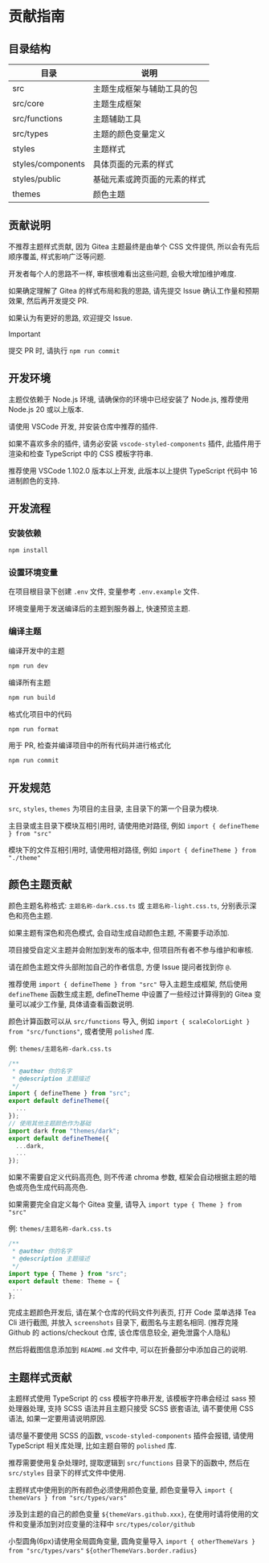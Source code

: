 # 贡献指南

## 目录结构

| 目录              | 说明                         |
| ----------------- | ---------------------------- |
| src               | 主题生成框架与辅助工具的包   |
| src/core          | 主题生成框架                 |
| src/functions     | 主题辅助工具                 |
| src/types         | 主题的颜色变量定义           |
| styles            | 主题样式                     |
| styles/components | 具体页面的元素的样式         |
| styles/public     | 基础元素或跨页面的元素的样式 |
| themes            | 颜色主题                     |

## 贡献说明

不推荐主题样式贡献, 因为 Gitea 主题最终是由单个 CSS 文件提供, 所以会有先后顺序覆盖, 样式影响广泛等问题.

开发者每个人的思路不一样, 审核很难看出这些问题, 会极大增加维护难度.

如果确定理解了 Gitea 的样式布局和我的思路, 请先提交 Issue 确认工作量和预期效果, 然后再开发提交 PR.

如果认为有更好的思路, 欢迎提交 Issue.

> [!IMPORTANT]
>
> 提交 PR 时, 请执行 `npm run commit`

## 开发环境

主题仅依赖于 Node.js 环境, 请确保你的环境中已经安装了 Node.js, 推荐使用 Node.js 20 或以上版本.

请使用 VSCode 开发, 并安装仓库中推荐的插件.

如果不喜欢多余的插件, 请务必安装 `vscode-styled-components` 插件, 此插件用于渲染和检查 TypeScript 中的 CSS 模板字符串.

推荐使用 VSCode 1.102.0 版本以上开发, 此版本以上提供 TypeScript 代码中 16 进制颜色的支持.

## 开发流程

### 安装依赖

```bash
npm install
```

### 设置环境变量

在项目根目录下创建 `.env` 文件, 变量参考 `.env.example` 文件.

环境变量用于发送编译后的主题到服务器上, 快速预览主题.

### 编译主题

编译开发中的主题

```bash
npm run dev
```

编译所有主题

```bash
npm run build
```

格式化项目中的代码

```bash
npm run format
```

用于 PR, 检查并编译项目中的所有代码并进行格式化

```bash
npm run commit
```

## 开发规范

`src`, `styles`, `themes` 为项目的主目录, 主目录下的第一个目录为模块.

主目录或主目录下模块互相引用时, 请使用绝对路径, 例如 `import { defineTheme } from "src"`

模块下的文件互相引用时, 请使用相对路径, 例如 `import { defineTheme } from "./theme"`

## 颜色主题贡献

颜色主题名称格式: `主题名称-dark.css.ts` 或 `主题名称-light.css.ts`, 分别表示深色和亮色主题.

如果主题有深色和亮色模式, 会自动生成自动颜色主题, 不需要手动添加.

项目接受自定义主题并会附加到发布的版本中, 但项目所有者不参与维护和审核.

请在颜色主题文件头部附加自己的作者信息, 方便 Issue 提问者找到你 `@`.

推荐使用 `import { defineTheme } from "src"` 导入主题生成框架, 然后使用 `defineTheme` 函数生成主题,
defineTheme 中设置了一些经过计算得到的 Gitea 变量可以减少工作量, 具体请查看函数说明.

颜色计算函数可以从 `src/functions` 导入, 例如 `import { scaleColorLight } from "src/functions"`, 或者使用 `polished` 库.

例: `themes/主题名称-dark.css.ts`

```ts
/**
 * @author 你的名字
 * @description 主题描述
 */
import { defineTheme } from "src";
export default defineTheme({
  ...
});
// 使用其他主题颜色作为基础
import dark from "themes/dark";
export default defineTheme({
  ...dark,
  ...
});
```

如果不需要自定义代码高亮色, 则不传递 chroma 参数, 框架会自动根据主题的暗色或亮色生成代码高亮色.

如果需要完全自定义每个 Gitea 变量, 请导入 `import type { Theme } from "src"`

例: `themes/主题名称-dark.css.ts`

```ts
/**
 * @author 你的名字
 * @description 主题描述
 */
import type { Theme } from "src";
export default theme: Theme = {
 ...
};
```

完成主题颜色开发后, 请在某个仓库的代码文件列表页, 打开 Code 菜单选择 Tea Cli 进行截图, 并放入 `screenshots`
目录下, 截图名与主题名相同. (推荐克隆 Github 的 actions/checkout 仓库, 该仓库信息较全, 避免泄露个人隐私)

然后将截图信息添加到 `README.md` 文件中, 可以在折叠部分中添加自己的说明.

## 主题样式贡献

主题样式使用 TypeScript 的 css 模板字符串开发, 该模板字符串会经过 sass 预处理器处理, 支持 SCSS 语法并且主题只接受 SCSS 嵌套语法, 请不要使用 CSS 语法, 如果一定要用请说明原因.

请尽量不要使用 SCSS 的函数, `vscode-styled-components` 插件会报错, 请使用 TypeScript 相关库处理, 比如主题自带的
`polished` 库.

推荐需要使用复杂处理时, 提取逻辑到 `src/functions` 目录下的函数中, 然后在 `src/styles` 目录下的样式文件中使用.

主题样式中使用到的所有颜色必须使用颜色变量, 颜色变量导入 `import { themeVars } from "src/types/vars"`

涉及到主题的自己的颜色变量 `${themeVars.github.xxx}`, 在使用时请将使用的文件和变量添加到对应变量的注释中
`src/types/color/github`

小型圆角(6px)请使用全局圆角变量, 圆角变量导入 `import { otherThemeVars } from "src/types/vars"`
`${otherThemeVars.border.radius}`
